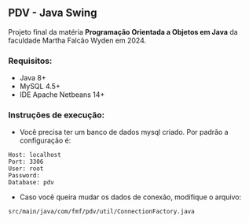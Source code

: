 ## PDV - Java Swing

Projeto final da matéria **Programação Orientada a Objetos em Java** da faculdade Martha Falcão Wyden em 2024.

### Requisitos:

- Java 8+
- MySQL 4.5+
- IDE Apache Netbeans 14+

### Instruções de execução:

- Você precisa ter um banco de dados mysql criado. Por padrão a configuração é:
```
Host: localhost
Port: 3306
User: root
Password:
Database: pdv
```
- Caso você queira mudar os dados de conexão, modifique o arquivo:
```
src/main/java/com/fmf/pdv/util/ConnectionFactory.java
```
